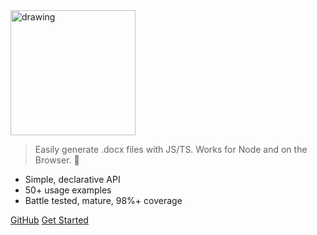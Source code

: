 <img src="https://i.imgur.com/37uBGhO.gif" alt="drawing" style="width:200px;"/>

> Easily generate .docx files with JS/TS. Works for Node and on the Browser. :100:

-   Simple, declarative API
-   50+ usage examples
-   Battle tested, mature, 98%+ coverage

[GitHub](https://github.com/dolanmiu/docx)
[Get Started](#Welcome)
